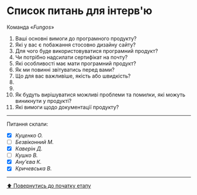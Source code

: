 # Список питань для інтерв'ю
Команда «*Fungos*»

1) Ваші основні вимоги до програмного продукту?
2) Які у вас є побажання стосовно дизайну сайту?
3) Для чого буде використовуватися програмний продукт?
4) Чи потрібно надсилати сертифікат на почту?
5) Які особливості має мати програмний продукт?
6) Як ми повинні звітуватись перед вами?
7) Що для вас важливіше, якість або швидкість?
8)
9)
10) Як будуть вирішуватися можливі проблеми та помилки, які можуть виникнути у продукті?
11) Які вимоги щодо документації продукту?

---
Питання склали:			

- [x] *Куценко О.*
- [ ] *Безвіконний М.*
- [x] *Каверін Д.*
- [ ] *Кушко В.*
- [x] *Ану'єва К.*
- [x] *Кричевська В.*
---
[:arrow_up: Повернутись до початку етапу](/docs/1.Envisioning/README.md)
